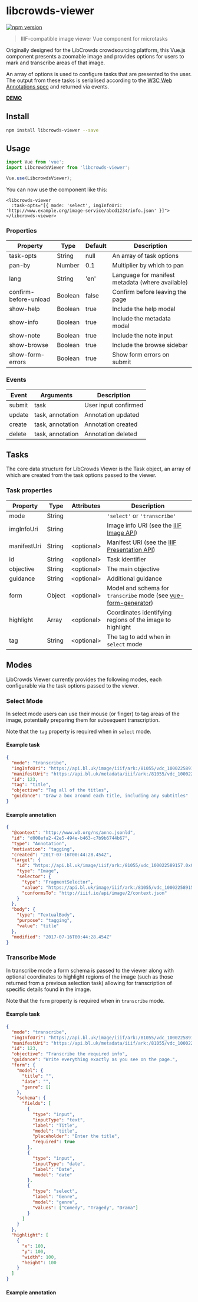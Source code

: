 # libcrowds-viewer

[![npm version](https://badge.fury.io/js/libcrowds-viewer.svg)](https://badge.fury.io/js/libcrowds-viewer)

> IIIF-compatible image viewer Vue component for microtasks

Originally designed for the LibCrowds crowdsourcing platform, this Vue.js
component presents a zoomable image and provides options for users to mark
and transcribe areas of that image.

An array of options is used to configure tasks that are presented to
the user. The output from these tasks is serialised according to the
[W3C Web Annotations spec](https://www.w3.org/annotation/) and returned via
events.

[**DEMO**](https://libcrowds.github.io/libcrowds-viewer/)

## Install

```bash
npm install libcrowds-viewer --save
```

## Usage

```js
import Vue from 'vue';
import LibcrowdsViewer from 'libcrowds-viewer';

Vue.use(LibcrowdsViewer);
```

You can now use the component like this:

```vue
<libcrowds-viewer
  :task-opts="[{ mode: 'select', imgInfoUri: 'http://www.example.org/image-service/abcd1234/info.json' }]">
</libcrowds-viewer>
```

### Properties

| Property                | Type          | Default | Description                                      |
|-------------------------|---------------|---------|--------------------------------------------------|
| task-opts               | String        | null    | An array of task options                         |
| pan-by                  | Number        | 0.1     | Multiplier by which to pan                       |
| lang                    | String        | 'en'    | Language for manifest metadata (where available) |
| confirm-before-unload   | Boolean       | false   | Confirm before leaving the page                  |
| show-help               | Boolean       | true    | Include the help modal                           |
| show-info               | Boolean       | true    | Include the metadata modal                       |
| show-note               | Boolean       | true    | Include the note input                           |
| show-browse             | Boolean       | true    | Include the browse sidebar                       |
| show-form-errors        | Boolean       | true    | Show form errors on submit                       |

### Events

| Event         | Arguments        | Description          |
|---------------|------------------|----------------------|
| submit        | task             | User input confirmed |
| update        | task, annotation | Annotation updated   |
| create        | task, annotation | Annotation created   |
| delete        | task, annotation | Annotation deleted   |

## Tasks

The core data structure for LibCrowds Viewer is the Task object, an array of
which are created from the task options passed to the viewer.

### Task properties

| Property                | Type   | Attributes  | Description                                                                                                    |
|-------------------------|--------|-------------|----------------------------------------------------------------------------------------------------------------|
| mode                    | String |             | `'select'` or `'transcribe'`                                                                                   |
| imgInfoUri              | String |             | Image info URI (see the [IIIF Image API](http://iiif.io/api/image/2.1/#image-information-request-uri-syntax/)) |
| manifestUri             | String | \<optional> | Manifest URI (see the [IIIF Presentation API](http://iiif.io/api/presentation/2.1/#resource-structure))        |
| id                      | String | \<optional> | Task identifier                                                                                                |
| objective               | String | \<optional> | The main objective                                                                                             |
| guidance                | String | \<optional> | Additional guidance                                                                                            |
| form                    | Object | \<optional> | Model and schema for `transcribe` mode (see [vue-form-generator](https://github.com/icebob/vue-form-generator))|
| highlight               | Array  | \<optional> | Coordinates identifying regions of the image to highlight                                                      |
| tag                     | String | \<optional> | The tag to add when in `select` mode                                                                           |

## Modes

LibCrowds Viewer currently provides the following modes, each configurable via
the task options passed to the viewer.

### Select Mode

In select mode users can use their mouse (or finger) to tag areas of the image,
potentially preparing them for subsequent transcription.

Note that the `tag` property is required when in `select` mode.

#### Example task

```json
{
  "mode": "transcribe",
  "imgInfoUri": "https://api.bl.uk/image/iiif/ark:/81055/vdc_100022589157.0x000005/info.json",
  "manifestUri": "https://api.bl.uk/metadata/iiif/ark:/81055/vdc_100022589158.0x000002/manifest.json",
  "id": 123,
  "tag": "title",
  "objective": "Tag all of the titles",
  "guidance": "Draw a box around each title, including any subtitles"
}
```

#### Example annotation

```json
{
  "@context": "http://www.w3.org/ns/anno.jsonld",
  "id": "d008efa2-42e5-494e-b463-c7b9b6744b67",
  "type": "Annotation",
  "motivation": "tagging",
  "created": "2017-07-16T00:44:28.454Z",
  "target": {
    "id": "https://api.bl.uk/image/iiif/ark:/81055/vdc_100022589157.0x000005/info.json",
    "type": "Image",
    "selector": {
      "type": "FragmentSelector",
      "value": "https://api.bl.uk/image/iiif/ark:/81055/vdc_100022589157.0x000005/291,1498,1737,244/full/0/default.jpg",
      "conformsTo": "http://iiif.io/api/image/2/context.json"
    }
  },
  "body": {
    "type": "TextualBody",
    "purpose": "tagging",
    "value": "title"
  },
  "modified": "2017-07-16T00:44:28.454Z"
}
```

### Transcribe Mode

In transcribe mode a form schema is passed to the viewer along with optional
coordinates to highlight regions of the image (such as those returned from a
previous selection task) allowing for transcription of specific details found
in the image.

Note that the `form` property is required when in `transcribe` mode.

#### Example task

```json
{
  "mode": "transcribe",
  "imgInfoUri": "https://api.bl.uk/image/iiif/ark:/81055/vdc_100022589157.0x000005/info.json",
  "manifestUri": "https://api.bl.uk/metadata/iiif/ark:/81055/vdc_100022589158.0x000002/manifest.json",
  "id": 123,
  "objective": "Transcribe the required info",
  "guidance": "Write everything exactly as you see on the page.",
  "form": {
    "model": {
      "title": "",
      "date": "",
      "genre": []
    },
    "schema": {
      "fields": [
        {
          "type": "input",
          "inputType": "text",
          "label": "Title",
          "model": "title",
          "placeholder": "Enter the title",
          "required": true
        },
        {
          "type": "input",
          "inputType": "date",
          "label": "Date",
          "model": "date"
        },
        {
          "type": "select",
          "label": "Genre",
          "model": "genre",
          "values": ["Comedy", "Tragedy", "Drama"]
        }
      ]
    }
  },
  "highlight": [
    {
      "x": 100,
      "y": 100,
      "width": 100,
      "height": 100
    }
  ]
}
```

#### Example annotation

```json

```
